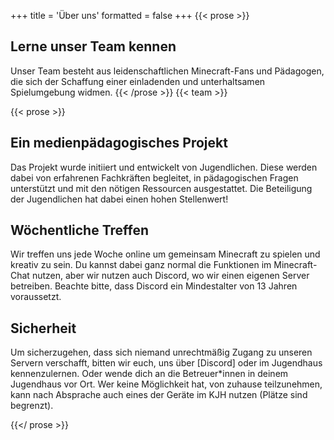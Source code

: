 +++
title = 'Über uns'
formatted = false
+++
{{< prose >}}
## Lerne unser Team kennen
Unser Team besteht aus leidenschaftlichen Minecraft-Fans und Pädagogen, die sich der Schaffung einer einladenden und unterhaltsamen Spielumgebung widmen.
{{< /prose >}}
{{< team >}}

{{< prose >}}
## Ein medienpädagogisches Projekt
Das Projekt wurde initiiert und entwickelt von Jugendlichen. Diese werden dabei von erfahrenen Fachkräften begleitet, in pädagogischen Fragen unterstützt und mit den nötigen Ressourcen ausgestattet. Die Beteiligung der Jugendlichen hat dabei einen hohen Stellenwert! 
## Wöchentliche Treffen
Wir treffen uns jede Woche online um gemeinsam Minecraft zu spielen und kreativ zu sein. Du kannst dabei ganz normal die Funktionen im Minecraft-Chat nutzen, aber wir nutzen auch Discord, wo wir einen eigenen Server betreiben. Beachte bitte, dass Discord ein Mindestalter von 13 Jahren voraussetzt.
## Sicherheit
Um sicherzugehen, dass sich niemand unrechtmäßig Zugang zu unseren Servern verschafft, bitten wir euch, uns über [Discord] oder im Jugendhaus kennenzulernen. Oder wende dich an die Betreuer*innen in deinem Jugendhaus vor Ort. Wer keine Möglichkeit hat, von zuhause teilzunehmen, kann nach Absprache auch eines der Geräte im KJH nutzen (Plätze sind begrenzt).

{{</ prose >}}
